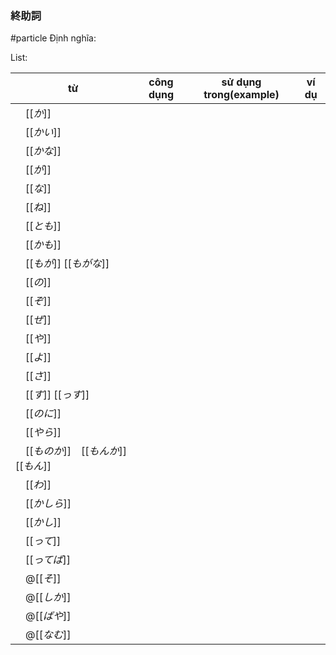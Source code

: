 ### 終助詞
#particle
Định nghĩa:

List:

| từ | công dụng |sử dụng trong(example)|ví dụ|
|---|---|---|---|
|　[[_か_]]　||||
|　[[_かい_]]　||||
|　[[_かな_]]　||||
|　[[_が_]]　||||
|　[[_な_]]　||||
|　[[_ね_]]　||||
|　[[_とも_]]　||||
|　[[_かも_]]　||||
|　[[_もが_]] [[_もがな_]] ||||
|　[[_の_]]　||||
|　[[_ぞ_]]　||||
|　[[_ぜ_]]　||||
|　[[_や_]]　||||
|　[[_よ_]]　||||
|　[[_さ_]]　||||
|　[[_す_]] [[_っす_]] ||||
|　[[_のに_]]　||||
|　[[_やら_]]　||||
|　[[_ものか_]]　[[_もんか_]]　[[_もん_]]　||||
|　[[_わ_]]　||||
|　[[_かしら_]]　||||
|　[[_かし_]]　||||
|　[[_って_]]　||||
|　[[_ってば_]]　||||
|　@[[_そ_]]　||||
|　@[[_しか_]]　||||
|　@[[_ばや_]]　||||
|　@[[_なむ_]]　||||
